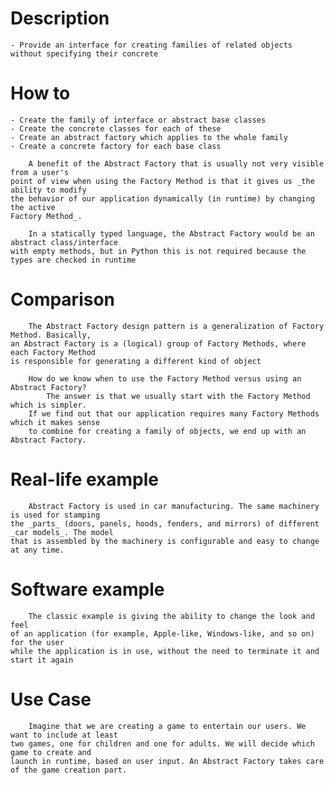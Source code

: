 
# Description
    - Provide an interface for creating families of related objects without specifying their concrete

# How to
    - Create the family of interface or abstract base classes
    - Create the concrete classes for each of these
    - Create an abstract factory which applies to the whole family
    - Create a concrete factory for each base class
    
        A benefit of the Abstract Factory that is usually not very visible from a user's
    point of view when using the Factory Method is that it gives us _the ability to modify
    the behavior of our application dynamically (in runtime) by changing the active
    Factory Method_. 
    
        In a statically typed language, the Abstract Factory would be an abstract class/interface 
    with empty methods, but in Python this is not required because the types are checked in runtime
    
# Comparison
        The Abstract Factory design pattern is a generalization of Factory Method. Basically,
    an Abstract Factory is a (logical) group of Factory Methods, where each Factory Method 
    is responsible for generating a different kind of object 
    
        How do we know when to use the Factory Method versus using an Abstract Factory? 
            The answer is that we usually start with the Factory Method which is simpler. 
        If we find out that our application requires many Factory Methods which it makes sense 
        to combine for creating a family of objects, we end up with an Abstract Factory.

# Real-life example
        Abstract Factory is used in car manufacturing. The same machinery is used for stamping 
    the _parts_ (doors, panels, hoods, fenders, and mirrors) of different _car models_. The model 
    that is assembled by the machinery is configurable and easy to change at any time.

# Software example
        The classic example is giving the ability to change the look and feel
    of an application (for example, Apple-like, Windows-like, and so on) for the user
    while the application is in use, without the need to terminate it and start it again
    
# Use Case
        Imagine that we are creating a game to entertain our users. We want to include at least 
    two games, one for children and one for adults. We will decide which game to create and 
    launch in runtime, based on user input. An Abstract Factory takes care of the game creation part.